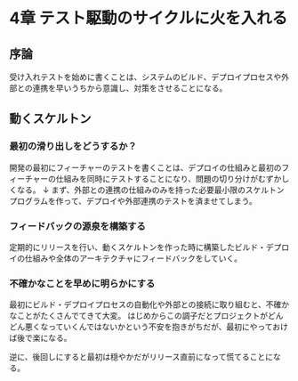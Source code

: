 # 4章 テスト駆動のサイクルに火を入れる
## 序論
受け入れテストを始めに書くことは、システムのビルド、デプロイプロセスや外部との連携を早いうちから意識し、対策をさせることになる。

## 動くスケルトン
### 最初の滑り出しをどうするか？
開発の最初にフィーチャーのテストを書くことは、デプロイの仕組みと最初のフィーチャーの仕組みを同時にテストすることになり、問題の切り分けがむずかしくなる。
↓
まず、外部との連携の仕組みのみを持った必要最小限のスケルトンプログラムを作って、デプロイや外部連携のテストを済ませてしまう。

### フィードバックの源泉を構築する
定期的にリリースを行い、動くスケルトンを作った時に構築したビルド・デプロイの仕組みや全体のアーキテクチャにフィードバックをしていく。

### 不確かなことを早めに明らかにする
最初にビルド・デプロイプロセスの自動化や外部との接続に取り組むと、不確かなことがたくさんでてきて大変。
はじめからこの調子だとプロジェクトがどんどん悪くなっていくんではないかという不安を抱きがちだが、最初にやっておけば後で楽になる。

逆に、後回しにすると最初は穏やかだがリリース直前になって慌てることになる。

